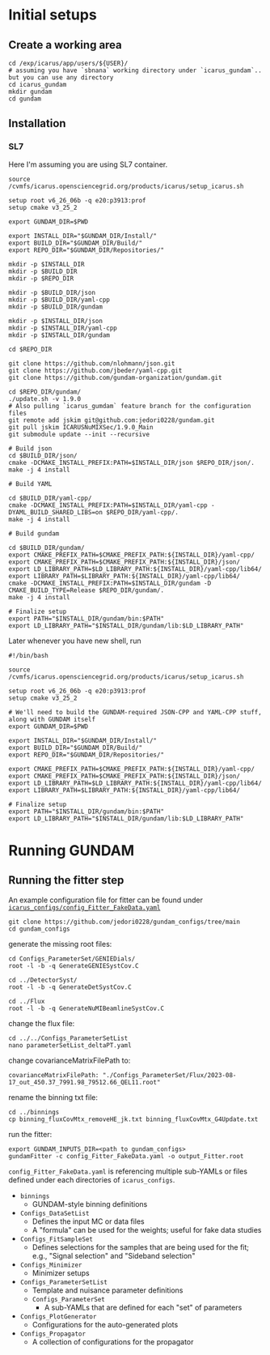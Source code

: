# Initial setups

## Create a working area

```
cd /exp/icarus/app/users/${USER}/
# assuming you have `sbnana` working directory under `icarus_gundam`.. but you can use any directory
cd icarus_gundam
mkdir gundam
cd gundam
```

## Installation

### SL7

Here I'm assuming you are using SL7 container. 

```
source /cvmfs/icarus.opensciencegrid.org/products/icarus/setup_icarus.sh

setup root v6_26_06b -q e20:p3913:prof
setup cmake v3_25_2

export GUNDAM_DIR=$PWD

export INSTALL_DIR="$GUNDAM_DIR/Install/"
export BUILD_DIR="$GUNDAM_DIR/Build/"
export REPO_DIR="$GUNDAM_DIR/Repositories/"

mkdir -p $INSTALL_DIR
mkdir -p $BUILD_DIR
mkdir -p $REPO_DIR

mkdir -p $BUILD_DIR/json
mkdir -p $BUILD_DIR/yaml-cpp
mkdir -p $BUILD_DIR/gundam

mkdir -p $INSTALL_DIR/json
mkdir -p $INSTALL_DIR/yaml-cpp
mkdir -p $INSTALL_DIR/gundam

cd $REPO_DIR

git clone https://github.com/nlohmann/json.git
git clone https://github.com/jbeder/yaml-cpp.git
git clone https://github.com/gundam-organization/gundam.git

cd $REPO_DIR/gundam/
./update.sh -v 1.9.0
# Also pulling `icarus_gumdam` feature branch for the configuration files
git remote add jskim git@github.com:jedori0228/gundam.git
git pull jskim ICARUSNuMIXSec/1.9.0_Main
git submodule update --init --recursive

# Build json
cd $BUILD_DIR/json/
cmake -DCMAKE_INSTALL_PREFIX:PATH=$INSTALL_DIR/json $REPO_DIR/json/.
make -j 4 install

# Build YAML

cd $BUILD_DIR/yaml-cpp/
cmake -DCMAKE_INSTALL_PREFIX:PATH=$INSTALL_DIR/yaml-cpp -DYAML_BUILD_SHARED_LIBS=on $REPO_DIR/yaml-cpp/.
make -j 4 install

# Build gundam

cd $BUILD_DIR/gundam/
export CMAKE_PREFIX_PATH=$CMAKE_PREFIX_PATH:${INSTALL_DIR}/yaml-cpp/
export CMAKE_PREFIX_PATH=$CMAKE_PREFIX_PATH:${INSTALL_DIR}/json/
export LD_LIBRARY_PATH=$LD_LIBRARY_PATH:${INSTALL_DIR}/yaml-cpp/lib64/
export LIBRARY_PATH=$LIBRARY_PATH:${INSTALL_DIR}/yaml-cpp/lib64/
cmake -DCMAKE_INSTALL_PREFIX:PATH=$INSTALL_DIR/gundam -D CMAKE_BUILD_TYPE=Release $REPO_DIR/gundam/.
make -j 4 install

# Finalize setup
export PATH="$INSTALL_DIR/gundam/bin:$PATH"
export LD_LIBRARY_PATH="$INSTALL_DIR/gundam/lib:$LD_LIBRARY_PATH"
```

Later whenever you have new shell, run

```
#!/bin/bash

source /cvmfs/icarus.opensciencegrid.org/products/icarus/setup_icarus.sh

setup root v6_26_06b -q e20:p3913:prof
setup cmake v3_25_2

# We'll need to build the GUNDAM-required JSON-CPP and YAML-CPP stuff, along with GUNDAM itself
export GUNDAM_DIR=$PWD

export INSTALL_DIR="$GUNDAM_DIR/Install/"
export BUILD_DIR="$GUNDAM_DIR/Build/"
export REPO_DIR="$GUNDAM_DIR/Repositories/"

export CMAKE_PREFIX_PATH=$CMAKE_PREFIX_PATH:${INSTALL_DIR}/yaml-cpp/
export CMAKE_PREFIX_PATH=$CMAKE_PREFIX_PATH:${INSTALL_DIR}/json/
export LD_LIBRARY_PATH=$LD_LIBRARY_PATH:${INSTALL_DIR}/yaml-cpp/lib64/
export LIBRARY_PATH=$LIBRARY_PATH:${INSTALL_DIR}/yaml-cpp/lib64/

# Finalize setup
export PATH="$INSTALL_DIR/gundam/bin:$PATH"
export LD_LIBRARY_PATH="$INSTALL_DIR/gundam/lib:$LD_LIBRARY_PATH"
```

# Running GUNDAM

## Running the fitter step

An example configuration file for fitter can be found under [`icarus_configs/config_Fitter_FakeData.yaml`](https://github.com/jedori0228/gundam_configs/tree/main)

```
git clone https://github.com/jedori0228/gundam_configs/tree/main
cd gundam_configs
```

generate the missing root files:

```
cd Configs_ParameterSet/GENIEDials/
root -l -b -q GenerateGENIESystCov.C

cd ../DetectorSyst/
root -l -b -q GenerateDetSystCov.C

cd ../Flux
root -l -b -q GenerateNuMIBeamlineSystCov.C
```

change the flux file:

```
cd ../../Configs_ParameterSetList
nano parameterSetList_deltaPT.yaml
```
change covarianceMatrixFilePath to:
```
covarianceMatrixFilePath: "./Configs_ParameterSet/Flux/2023-08-17_out_450.37_7991.98_79512.66_QEL11.root"
```

rename the binning txt file:
```
cd ../binnings
cp binning_fluxCovMtx_removeHE_jk.txt binning_fluxCovMtx_G4Update.txt
```




run the fitter:

```
export GUNDAM_INPUTS_DIR=<path to gundam_configs>
gundamFitter -c config_Fitter_FakeData.yaml -o output_Fitter.root
```

`config_Fitter_FakeData.yaml` is referencing multiple sub-YAMLs or files defined under each directories of `icarus_configs`.

- `binnings`
  - GUNDAM-style binning definitions
- `Configs_DataSetList`
  - Defines the input MC or data files
  - A "formula" can be used for the weights; useful for fake data studies
- `Configs_FitSampleSet`
  - Defines selections for the samples that are being used for the fit; e.g., "Signal selection" and "Sideband selection"
- `Configs_Minimizer`
  - Minimizer setups
- `Configs_ParameterSetList`
  - Template and nuisance parameter definitions
  - `Configs_ParameterSet`
    - A sub-YAMLs that are defined for each "set" of parameters
- `Configs_PlotGenerator`
  - Configurations for the auto-generated plots
- `Configs_Propagator`
  - A collection of configurations for the propagator

